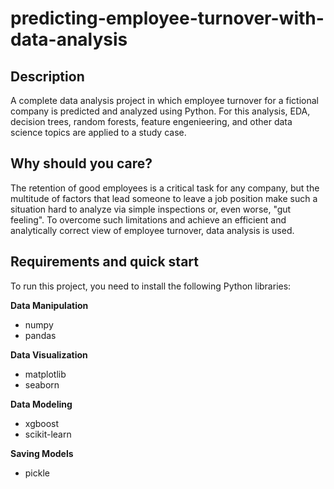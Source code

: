 # predicting-employee-turnover-with-data-analysis
## Description
A complete data analysis project in which employee turnover for a fictional company is predicted and analyzed using Python. For this analysis, EDA, decision trees, random forests, feature engenieering, and other data science topics are applied to a study case.

## Why should you care?
The retention of good employees is a critical task for any company, but the multitude of factors that lead someone to leave a job position make such a situation hard to analyze via simple inspections or, even worse, "gut feeling". To overcome such limitations and achieve an efficient and analytically correct view of employee turnover, data analysis is used.

## Requirements and quick start
To run this project, you need to install the following Python libraries:

**Data Manipulation**
- numpy
- pandas

**Data Visualization**
- matplotlib
- seaborn

**Data Modeling**
- xgboost
- scikit-learn

**Saving Models**
- pickle

